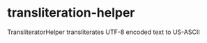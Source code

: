 transliteration-helper
======================

TransliteratorHelper transliterates UTF-8 encoded text to US-ASCII
